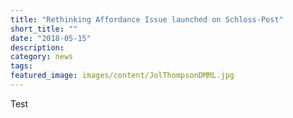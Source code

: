 ```yaml
---
title: "Rethinking Affordance Issue launched on Schloss-Post"
short_title: ""
date: "2018-05-15"
description:
category: news
tags:
featured_image: images/content/JolThompsonDMML.jpg
---
```



Test
